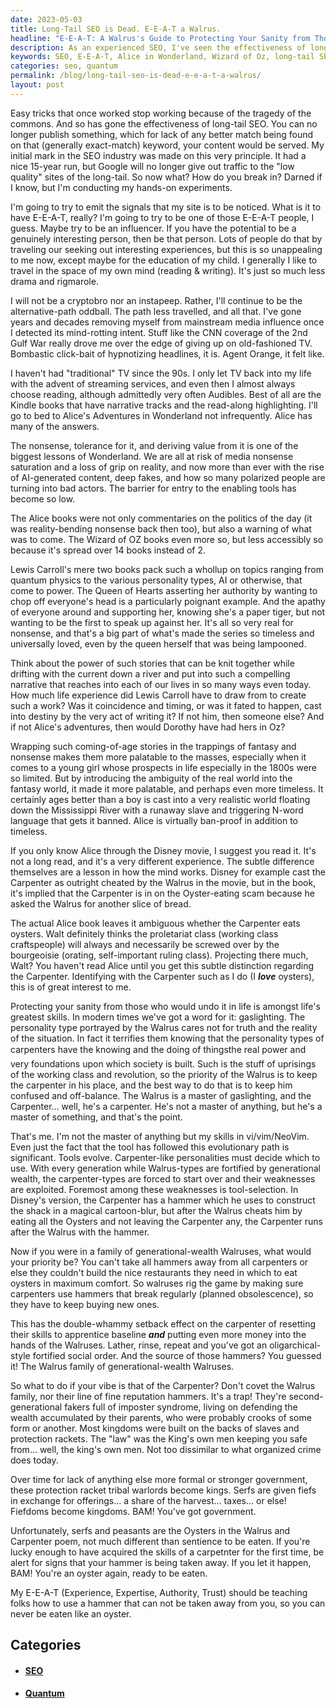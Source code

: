 ```yaml
---
date: 2023-05-03
title: Long-Tail SEO is Dead. E-E-A-T a Walrus.
headline: "E-E-A-T: A Walrus's Guide to Protecting Your Sanity from Those Who Would Undo It"
description: As an experienced SEO, I've seen the effectiveness of long-tail SEO decline due to the tragedy of the commons. To break into the industry, we must figure out how to emit signals indicating Experience, Authority and Trustworthiness to convince Google you're Expert (E-E-A-T). Learn from Lewis Carroll's timeless stories and protect your sanity from those who would undo it. Don't covet the generational wealth of the Walrus family - use your own hammer to build your own kingdom.
keywords: SEO, E-E-A-T, Alice in Wonderland, Wizard of Oz, long-tail SEO, easy tricks, exact-match keyword, emit signals, influencer, morning joe, streaming services, audibles, kindle books, quantum physics, personality types, AI-generated content, deep fakes, polarized people, bad actors, Alice's Adventures in Wonderland, Wizard of Oz, coming-of-age stories, fantasy, nonsense, Mississippi River, N-word language, Disney movie, Lewis Carroll, Alice, Dorothy, Oz, quantum
categories: seo, quantum
permalink: /blog/long-tail-seo-is-dead-e-e-a-t-a-walrus/
layout: post
---
```



Easy tricks that once worked stop working because of the tragedy of the
commons. And so has gone the effectiveness of long-tail SEO. You can no longer
publish something, which for lack of any better match being found on that
(generally exact-match) keyword, your content would be served. My initial mark
in the SEO industry was made on this very principle. It had a nice 15-year run,
but Google will no longer give out traffic to the "low quality" sites of the
long-tail. So now what? How do you break in? Darned if I know, but I'm
conducting my hands-on experiments.

I'm going to try to emit the signals that my site is to be noticed. What is it
to have E-E-A-T, really? I'm going to try to be one of those E-E-A-T people, I
guess. Maybe try to be an influencer. If you have the potential to be a
genuinely interesting person, then be that person. Lots of people do that by
traveling our seeking out interesting experiences, but this is so unappealing
to me now, except maybe for the education of my child. I generally I like to
travel in the space of my own mind (reading & writing). It's just so much less
drama and rigmarole.

I will not be a cryptobro nor an instapeep. Rather, I'll continue to be the
alternative-path oddball. The path less travelled, and all that. I've gone
years and decades removing myself from mainstream media influence once I
detected its mind-rotting intent. Stuff like the CNN coverage of the 2nd Gulf
War really drove me over the edge of giving up on old-fashioned TV. Bombastic
click-bait of hypnotizing headlines, it is. Agent Orange, it felt like.

I haven't had "traditional" TV since the 90s. I only let TV back into my life
with the advent of streaming services, and even then I almost always choose
reading, although admittedly very often Audibles. Best of all are the Kindle
books that have narrative tracks and the read-along highlighting. I'll go to
bed to Alice's Adventures in Wonderland not infrequently. Alice has many of the
answers.

The nonsense, tolerance for it, and deriving value from it is one of the
biggest lessons of Wonderland. We are all at risk of media nonsense saturation
and a loss of grip on reality, and now more than ever with the rise of
AI-generated content, deep fakes, and how so many polarized people are turning
into bad actors. The barrier for entry to the enabling tools has become so low. 

The Alice books were not only commentaries on the politics of the day (it was
reality-bending nonsense back then too), but also a warning of what was to
come. The Wizard of OZ books even more so, but less accessibly so because it's
spread over 14 books instead of 2. 

Lewis Carroll's mere two books pack such a whollup on topics ranging from
quantum physics to the various personality types, AI or otherwise, that come to
power. The Queen of Hearts asserting her authority by wanting to chop off
everyone's head is a particularly poignant example. And the apathy of everyone
around and supporting her, knowing she's a paper tiger, but not wanting to be
the first to speak up against her. It's all so very real for nonsense, and
that's a big part of what's made the series so timeless and universally loved,
even by the queen herself that was being lampooned.

Think about the power of such stories that can be knit together while drifting
with the current down a river and put into such a compelling narrative that
reaches into each of our lives in so many ways even today. How much life
experience did Lewis Carroll have to draw from to create such a work? Was it
coincidence and timing, or was it fated to happen, cast into destiny by the
very act of writing it? If not him, then someone else? And if not Alice's
adventures, then would Dorothy have had hers in Oz?

Wrapping such coming-of-age stories in the trappings of fantasy and nonsense
makes them more palatable to the masses, especially when it comes to a young
girl whose prospects in life especially in the 1800s were so limited. But by
introducing the ambiguity of the real world into the fantasy world, it made it
more palatable, and perhaps even more timeless. It certainly ages better than a
boy is cast into a very realistic world floating down the Mississippi River
with a runaway slave and triggering N-word language that gets it banned. Alice
is virtually ban-proof in addition to timeless.

If you only know Alice through the Disney movie, I suggest you read it. It's
not a long read, and it's a very different experience. The subtle difference
themselves are a lesson in how the mind works. Disney for example cast the
Carpenter as outright cheated by the Walrus in the movie, but in the book, it's
implied that the Carpenter is in on the Oyster-eating scam because he asked the
Walrus for another slice of bread.

The actual Alice book leaves it ambiguous whether the Carpenter eats oysters.
Walt definitely thinks the proletariat class (working class craftspeople) will
always and necessarily be screwed over by the bourgeoisie (orating,
self-important ruling class). Projecting there much, Walt? You haven't read
Alice until you get this subtle distinction regarding the Carpenter.
Identifying with the Carpenter such as I do (I ***love*** oysters), this is of
great interest to me.

Protecting your sanity from those who would undo it in life is amongst life's
greatest skills. In modern times we've got a word for it: gaslighting. The
personality type portrayed by the Walrus cares not for truth and the reality of
the situation. In fact it terrifies them knowing that the personality types of
carpenters have the knowing and the doing of things&#151;the real power and
very foundations upon which society is built. Such is the stuff of uprisings of
the working class and revolution, so the priority of the Walrus is to keep the
carpenter in his place, and the best way to do that is to keep him confused and
off-balance. The Walrus is a master of gaslighting, and the Carpenter... well,
he's a carpenter. He's not a master of anything, but he's a master of
something, and that's the point.

That's me. I'm not the master of anything but my skills in vi/vim/NeoVim. Even
just the fact that the tool has followed this evolutionary path is significant.
Tools evolve. Carpenter-like personalities must decide which to use. With every
generation while Walrus-types are fortified by generational wealth, the
carpenter-types are forced to start over and their weaknesses are exploited.
Foremost among these weaknesses is tool-selection. In Disney's version, the
Carpenter has a hammer which he uses to construct the shack in a magical
cartoon-blur, but after the Walrus cheats him by eating all the Oysters and not
leaving the Carpenter any, the Carpenter runs after the Walrus with the hammer.

Now if you were in a family of generational-wealth Walruses, what would your
priority be? You can't take all hammers away from all carpenters or else they
couldn't build the nice restaurants they need in which to eat oysters in
maximum comfort. So walruses rig the game by making sure carpenters use hammers
that break regularly (planned obsolescence), so they have to keep buying new
ones. 

This has the double-whammy setback effect on the carpenter of resetting their
skills to apprentice baseline ***and*** putting even more money into the hands
of the Walruses. Lather, rinse, repeat and you've got an oligarchical-style
fortified social order. And the source of those hammers? You guessed it! The
Walrus family of generational-wealth Walruses.

So what to do if your vibe is that of the Carpenter? Don't covet the Walrus
family, nor their line of fine reputation hammers. It's a trap! They're
second-generational fakers full of imposter syndrome, living on defending the
wealth accumulated by their parents, who were probably crooks of some form or
another. Most kingdoms were built on the backs of slaves and protection
rackets. The "law" was the King's own men keeping you safe from... well, the
king's own men. Not too dissimilar to what organized crime does today. 

Over time for lack of anything else more formal or stronger government, these
protection racket tribal warlords become kings. Serfs are given fiefs in
exchange for offerings... a share of the harvest... taxes... or else! Fiefdoms
become kingdoms. BAM! You've got government. 

Unfortunately, serfs and peasants are the Oysters in the Walrus and Carpenter
poem, not much different than sentience to be eaten. If you're lucky enough to
have acquired the skills of a carpetnter for the first time, be alert for signs
that your hammer is being taken away. If you let it happen, BAM! You're an
oyster again, ready to be eaten. 

My E-E-A-T (Experience, Expertise, Authority, Trust) should be teaching folks
how to use a hammer that can not be taken away from you, so you can never be
eaten like an oyster.


## Categories

<ul>
<li><h4><a href='/seo/'>SEO</a></h4></li>
<li><h4><a href='/quantum/'>Quantum</a></h4></li></ul>